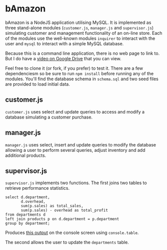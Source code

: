 # bAmazon

bAmazon is a NodeJS application utilising MySQL.  It is implemented as three stand-alone modules (`customer.js`, `manager.js` and `supervisor.js`) simulating customer and management functionality of an on-line store.  Each of the modules use the well-known modules `inquirer` to interact with the user and `mysql` to interact with a simple MySQL database.

Because this is a command line application, there is no web page to link to.  But I do have a [video on Google Drive](https://drive.google.com/file/d/1svFBwxUiMarvr9xwfNUmFmG9upzF5xrZ/view) that you can view. 

Feel free to clone it (or fork, if you prefer) to test it.  There are a few dependenciesm so be sure to run `npm install` before running any of the modules.  You'll find the database schema in `schema.sql` and two seed files are provided to load initial data.

## customer.js

`customer.js` uses select and update queries to access and modify a database simulating a customer purchase.

## manager.js

`manager.js` uses select, insert and update queries to modify the database allowing a user to perform several queries, adjust inventory and add additional products.

## supervisor.js

`supervisor.js` implements two functions.  The first joins two tables to retrieve performance statistics.

```
select d.department,
       d.overhead,
       sum(p.sales) as total_sales,
       sum(p.sales) - overhead as total_profit
from departments d 
left join products p on d.department = p.department
group by department;
```
Produces [this output](![grab1](https://user-images.githubusercontent.com/37744208/47331283-81985180-d649-11e8-8e9f-d95f9b5ba19c.png)
) on the console screen using `console.table`.

The second allows the user to update the `departments` table.

